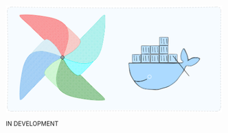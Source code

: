 ![main_docker](https://github.com/Gabriel-Philot/airflow_studies/blob/main/docs/assets/imgs/core_image.png)

IN DEVELOPMENT